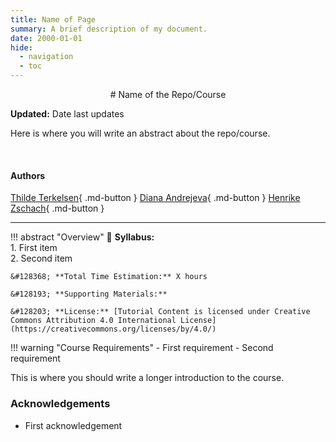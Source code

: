 ```yaml
---
title: Name of Page
summary: A brief description of my document.
date: 2000-01-01
hide:
  - navigation
  - toc
---
```


<!--
# Put above to hide navigation (left), toc (right) or footer (bottom)

hide:
  - navigation 
  - toc
  - footer 

# You should hide the navigation if there are no subsections
# You should hide the Table of Contents if there are no important titles
-->

<center>
# Name of the Repo/Course
</center>

**Updated:** Date last updates

Here is where you will write an abstract about the repo/course.

<br>

<!-- AUTHORS -->
<!-- Format: [author name](link to author page){ .md-button } -->
<h4>Authors</h4>

[Thilde Terkelsen](https://www.linkedin.com/in/thilde-b-terkelsen/){ .md-button }
[Diana Andrejeva](https://www.linkedin.com/in/diana-andrejeva-766058155/){ .md-button }
[Henrike Zschach](https://www.linkedin.com/in/henrikezschach/){ .md-button }

<hr>

<!-- OVERVIEW OF REPO/COURSE -->
!!! abstract "Overview"
    &#128172; **Syllabus:**    
        1. First item  
        2. Second item  

    &#128368; **Total Time Estimation:** X hours  

    &#128193; **Supporting Materials:**  

    &#128203; **License:** [Tutorial Content is licensed under Creative Commons Attribution 4.0 International License](https://creativecommons.org/licenses/by/4.0/)


!!! warning "Course Requirements"
    - First requirement
    - Second requirement


This is where you should write a longer introduction to the course.

### Acknowledgements

- First acknowledgement

